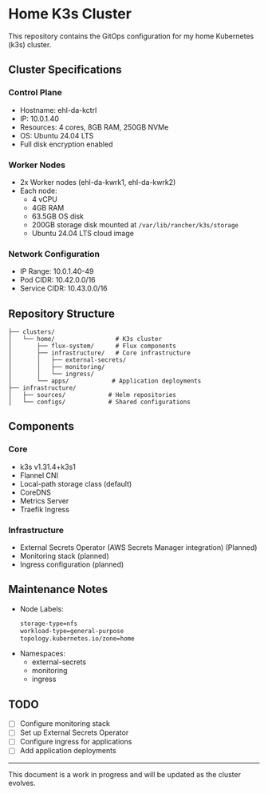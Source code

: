# Home K3s Cluster

This repository contains the GitOps configuration for my home Kubernetes (k3s) cluster.

## Cluster Specifications

### Control Plane
- Hostname: ehl-da-kctrl
- IP: 10.0.1.40
- Resources: 4 cores, 8GB RAM, 250GB NVMe
- OS: Ubuntu 24.04 LTS
- Full disk encryption enabled

### Worker Nodes
- 2x Worker nodes (ehl-da-kwrk1, ehl-da-kwrk2)
- Each node:
  - 4 vCPU
  - 4GB RAM
  - 63.5GB OS disk
  - 200GB storage disk mounted at `/var/lib/rancher/k3s/storage`
  - Ubuntu 24.04 LTS cloud image

### Network Configuration
- IP Range: 10.0.1.40-49
- Pod CIDR: 10.42.0.0/16
- Service CIDR: 10.43.0.0/16

## Repository Structure

```
├── clusters/
│   └── home/                 # K3s cluster
│       ├── flux-system/      # Flux components
│       ├── infrastructure/   # Core infrastructure
│       │   ├── external-secrets/  
│       │   ├── monitoring/        
│       │   └── ingress/          
│       └── apps/            # Application deployments
├── infrastructure/
│   ├── sources/            # Helm repositories
│   └── configs/            # Shared configurations
```

## Components

### Core
- k3s v1.31.4+k3s1
- Flannel CNI
- Local-path storage class (default)
- CoreDNS
- Metrics Server
- Traefik Ingress

### Infrastructure
- External Secrets Operator (AWS Secrets Manager integration) (Planned)
- Monitoring stack (planned)
- Ingress configuration (planned)

## Maintenance Notes

- Node Labels:
  ```bash
  storage-type=nfs
  workload-type=general-purpose
  topology.kubernetes.io/zone=home
  ```
- Namespaces:
  - external-secrets
  - monitoring
  - ingress

## TODO
- [ ] Configure monitoring stack
- [ ] Set up External Secrets Operator
- [ ] Configure ingress for applications
- [ ] Add application deployments

---
This document is a work in progress and will be updated as the cluster evolves.